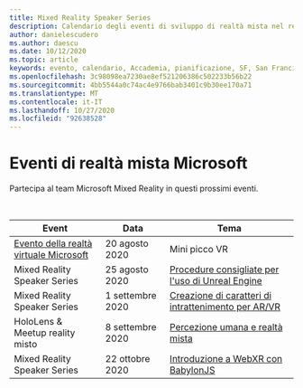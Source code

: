 ```yaml
---
title: Mixed Reality Speaker Series
description: Calendario degli eventi di sviluppo di realtà mista nel reattore a San Francisco.
author: danielescudero
ms.author: daescu
ms.date: 10/12/2020
ms.topic: article
keywords: evento, calendario, Accademia, pianificazione, SF, San Francisco, Reactor
ms.openlocfilehash: 3c98098ea7230ae8ef521206386c502233b56b22
ms.sourcegitcommit: 4bb5544a0c74ac4e9766bab3401c9b30ee170a71
ms.translationtype: MT
ms.contentlocale: it-IT
ms.lasthandoff: 10/27/2020
ms.locfileid: "92638528"
---
```

# <a name="microsoft-mixed-reality-events"></a>Eventi di realtà mista Microsoft

Partecipa al team Microsoft Mixed Reality in questi prossimi eventi.

<br>

|Event|Data|Tema|
|-------------|-------------|-----|
| [Evento della realtà virtuale Microsoft](https://www.meetup.com/hololens-mr/events/272364822/)|20 agosto 2020|Mini picco VR|
| Mixed Reality Speaker Series|25 agosto 2020|[Procedure consigliate per l'uso di Unreal Engine](https://channel9.msdn.com/Shows/Docs-Mixed-Reality/Tips-and-Best-Practices-for-using-UE4-in-MR)|
| Mixed Reality Speaker Series|1 settembre 2020|[Creazione di caratteri di intrattenimento per AR/VR](https://channel9.msdn.com/Shows/Docs-Mixed-Reality/Creating-Entertaining-Characters-for-Mixed-Reality)|
| HoloLens & Meetup reality misto|8 settembre 2020|[Percezione umana e realtà mista](https://channel9.msdn.com/Shows/Docs-Mixed-Reality/Human-Perception-and-Mixed-Reality)|
| Mixed Reality Speaker Series|22 ottobre 2020|[Introduzione a WebXR con BabylonJS](https://channel9.msdn.com/Shows/Docs-Mixed-Reality/Adding-Augmented-Reality-to-your-Typescript-Project)|


